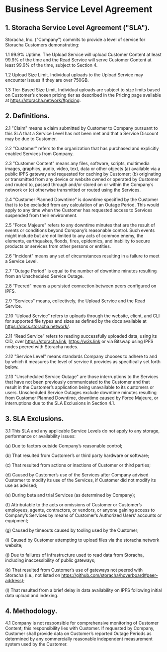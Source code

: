 # Business Service Level Agreement

## 1. Storacha Service Level Agreement ("SLA").

Storacha, Inc. ("Company") commits to provide a level of service for Storacha Customers demonstrating:

1.1 99.9% Uptime. The Upload Service will upload Customer Content at least 99.9% of the time and the Read Service will serve Customer Content at least 99.9% of the time, subject to Section 4.

1.2 Upload Size Limit. Individual uploads to the Upload Service may encounter issues if they are over 750GB.

1.3 Tier-Based Size Limit. Individual uploads are subject to size limits based on Customer’s chosen pricing tier as described in the Pricing page available at <https://storacha.network/#pricing>.

## 2. Definitions.

2.1 "Claim" means a claim submitted by Customer to Company pursuant to this SLA that a Service Level has not been met and that a Service Discount may be due to Customer.

2.2 "Customer" refers to the organization that has purchased and explicitly enabled Services from Company.

2.3 "Customer Content" means any files, software, scripts, multimedia images, graphics, audio, video, text, data or other objects (a) available via a public IPFS gateway and requested for caching by Customer; (b) originating or transmitted from any device or website owned or operated by Customer and routed to, passed through and/or stored on or within the Company’s network or (c) otherwise transmitted or routed using the Services.

2.4 "Customer Planned Downtime" is downtime specified by the Customer that is to be excluded from any calculation of an Outage Period. This would apply to any time when the Customer has requested access to Services suspended from their environment.

2.5 "Force Majeure" refers to any downtime minutes that are the result of events or conditions beyond Company’s reasonable control. Such events might include but are not limited to any acts of common enemy, the elements, earthquakes, floods, fires, epidemics, and inability to secure products or services from other persons or entities.

2.6 "Incident" means any set of circumstances resulting in a failure to meet a Service Level.

2.7 "Outage Period" is equal to the number of downtime minutes resulting from an Unscheduled Service Outage.

2.8 “Peered” means a persisted connection between peers configured on IPFS.

2.9 "Services" means, collectively, the Upload Service and the Read Service.

2.10 “Upload Service” refers to uploads through the website, client, and CLI for supported file types and sizes as defined by the docs available at https://docs.storacha.network/.

2.11 “Read Service” refers to reading successfully uploaded data, using its CID, over https://storacha.link, https://w3s.link or via Bitswap using IPFS nodes peered with Storacha nodes.

2.12 "Service Level" means standards Company chooses to adhere to and by which it measures the level of service it provides as specifically set forth below.

2.13 "Unscheduled Service Outage" are those interruptions to the Services that have not been previously communicated to the Customer and that result in the Customer’s application being unavailable to its customers or users. Unscheduled Service Outages exclude downtime minutes resulting from Customer Planned Downtime, downtime caused by Force Majeure, or interruptions due to the SLA Exclusions in Section 4.1.

## 3. SLA Exclusions.

3.1 This SLA and any applicable Service Levels do not apply to any storage, performance or availability issues:

(a) Due to factors outside Company’s reasonable control;

(b) That resulted from Customer’s or third party hardware or software;

(c) That resulted from actions or inactions of Customer or third parties;

(d) Caused by Customer’s use of the Services after Company advised Customer to modify its use of the Services, if Customer did not modify its use as advised;

(e) During beta and trial Services (as determined by Company);

(f) Attributable to the acts or omissions of Customer or Customer’s employees, agents, contractors, or vendors, or anyone gaining access to Company’s Services by means of Customer’s Authorized Users’ accounts or equipment;

(g) Caused by timeouts caused by tooling used by the Customer;

(i) Caused by Customer attempting to upload files via the storacha.network website;

(j) Due to failures of infrastructure used to read data from Storacha, including inaccessibility of public gateways;

(k) That resulted from Customer’s use of gateways not peered with Storacha (i.e., not listed on <https://github.com/storacha/hoverboard#peer-address>);

(l) That resulted from a brief delay in data availability on IPFS following initial data upload and indexing.

## 4. Methodology.

4.1 Company is not responsible for comprehensive monitoring of Customer Content; this responsibility lies with Customer. If requested by Company, Customer shall provide data on Customer’s reported Outage Periods as determined by any commercially reasonable independent measurement system used by the Customer.
